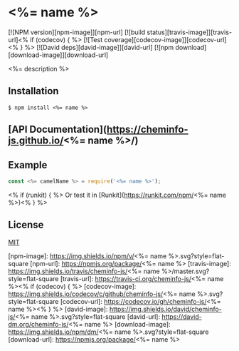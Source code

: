 # <%= name %>

  [![NPM version][npm-image]][npm-url]
  [![build status][travis-image]][travis-url]<% if (codecov) { %>
  [![Test coverage][codecov-image]][codecov-url]<% } %>
  [![David deps][david-image]][david-url]
  [![npm download][download-image]][download-url]
  
<%= description %>

## Installation

`$ npm install <%= name %>`

## [API Documentation](https://cheminfo-js.github.io/<%= name %>/)

## Example

```js
const <%= camelName %> = require('<%= name %>');
```
<% if (runkit) { %>
Or test it in [Runkit](https://runkit.com/npm/<%= name %>)<% } %>

## License

[MIT](./LICENSE)

[npm-image]: https://img.shields.io/npm/v/<%= name %>.svg?style=flat-square
[npm-url]: https://npmjs.org/package/<%= name %>
[travis-image]: https://img.shields.io/travis/cheminfo-js/<%= name %>/master.svg?style=flat-square
[travis-url]: https://travis-ci.org/cheminfo-js/<%= name %><% if (codecov) { %>
[codecov-image]: https://img.shields.io/codecov/c/github/cheminfo-js/<%= name %>.svg?style=flat-square
[codecov-url]: https://codecov.io/gh/cheminfo-js/<%= name %><% } %>
[david-image]: https://img.shields.io/david/cheminfo-js/<%= name %>.svg?style=flat-square
[david-url]: https://david-dm.org/cheminfo-js/<%= name %>
[download-image]: https://img.shields.io/npm/dm/<%= name %>.svg?style=flat-square
[download-url]: https://npmjs.org/package/<%= name %>
